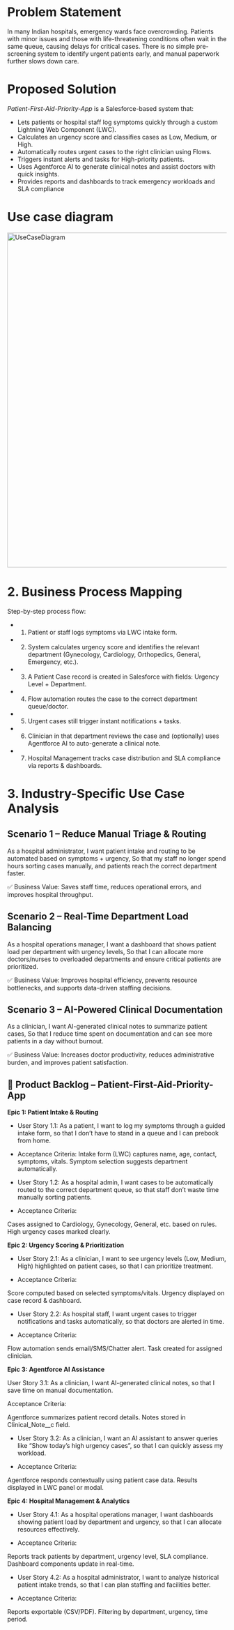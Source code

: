 
# Problem Statement
In many Indian hospitals, emergency wards face overcrowding. Patients with minor issues and those with life-threatening conditions often wait in the same queue, causing delays for critical cases.
There is no simple pre-screening system to identify urgent patients early, and manual paperwork further slows down care.
# Proposed Solution
*Patient-First-Aid-Priority-App* is a Salesforce-based system that:
-  Lets patients or hospital staff log symptoms quickly through a custom Lightning Web Component (LWC).
- Calculates an urgency score and classifies cases as Low, Medium, or High.
- Automatically routes urgent cases to the right clinician using Flows.
- Triggers instant alerts and tasks for High-priority patients.
- Uses Agentforce AI to generate clinical notes and assist doctors with quick insights.
- Provides reports and dashboards to track emergency workloads and SLA compliance
# Use case diagram
<img width="1024" height="768" alt="UseCaseDiagram" src="https://github.com/user-attachments/assets/5867932c-792b-4676-8972-8c0fee44de21" />

# 2. Business Process Mapping

Step-by-step process flow:

- 1) Patient or staff logs symptoms via LWC intake form.
- 2) System calculates urgency score and identifies the relevant department (Gynecology, Cardiology, Orthopedics, General, Emergency, etc.).
- 3.  A Patient Case record is created in Salesforce with fields: Urgency Level + Department.
- 4.  Flow automation routes the case to the correct department queue/doctor.
- 5.  Urgent cases still trigger instant notifications + tasks.
- 6.  Clinician in that department reviews the case and (optionally) uses Agentforce AI to auto-generate a clinical note.
- 7.  Hospital Management tracks case distribution and SLA compliance via reports & dashboards.

# 3. Industry-Specific Use Case Analysis

## Scenario 1 – Reduce Manual Triage & Routing

As a hospital administrator,
I want patient intake and routing to be automated based on symptoms + urgency,
So that my staff no longer spend hours sorting cases manually, and patients reach the correct department faster.

✅ Business Value: Saves staff time, reduces operational errors, and improves hospital throughput.
## Scenario 2 – Real-Time Department Load Balancing

As a hospital operations manager,
I want a dashboard that shows patient load per department with urgency levels,
So that I can allocate more doctors/nurses to overloaded departments and ensure critical patients are prioritized.

✅ Business Value: Improves hospital efficiency, prevents resource bottlenecks, and supports data-driven staffing decisions.
## Scenario 3 – AI-Powered Clinical Documentation

As a clinician,
I want AI-generated clinical notes to summarize patient cases,
So that I reduce time spent on documentation and can see more patients in a day without burnout.

✅ Business Value: Increases doctor productivity, reduces administrative burden, and improves patient satisfaction.

## 📌 Product Backlog – Patient-First-Aid-Priority-App
**Epic 1: Patient Intake & Routing**

* User Story 1.1:
As a patient, I want to log my symptoms through a guided intake form, so that I don’t have to stand in a queue and I can prebook from home.

* Acceptance Criteria:
Intake form (LWC) captures name, age, contact, symptoms, vitals.
Symptom selection suggests department automatically.

* User Story 1.2:
As a hospital admin, I want cases to be automatically routed to the correct department queue, so that staff don’t waste time manually sorting patients.

* Acceptance Criteria:

Cases assigned to Cardiology, Gynecology, General, etc. based on rules.
High urgency cases marked clearly.

**Epic 2: Urgency Scoring & Prioritization**

* User Story 2.1:
As a clinician, I want to see urgency levels (Low, Medium, High) highlighted on patient cases, so that I can prioritize treatment.

* Acceptance Criteria:

Score computed based on selected symptoms/vitals.
Urgency displayed on case record & dashboard.

* User Story 2.2:
As hospital staff, I want urgent cases to trigger notifications and tasks automatically, so that doctors are alerted in time.

* Acceptance Criteria:

Flow automation sends email/SMS/Chatter alert.
Task created for assigned clinician.

**Epic 3: Agentforce AI Assistance**

User Story 3.1:
As a clinician, I want AI-generated clinical notes, so that I save time on manual documentation.

Acceptance Criteria:

Agentforce summarizes patient record details.
Notes stored in Clinical_Note__c field.

* User Story 3.2:
As a clinician, I want an AI assistant to answer queries like “Show today’s high urgency cases”, so that I can quickly assess my workload.

* Acceptance Criteria:

Agentforce responds contextually using patient case data.
Results displayed in LWC panel or modal.

**Epic 4: Hospital Management & Analytics**

* User Story 4.1:
As a hospital operations manager, I want dashboards showing patient load by department and urgency, so that I can allocate resources effectively.

* Acceptance Criteria:

Reports track patients by department, urgency level, SLA compliance.
Dashboard components update in real-time.

* User Story 4.2:
As a hospital administrator, I want to analyze historical patient intake trends, so that I can plan staffing and facilities better.

* Acceptance Criteria:

Reports exportable (CSV/PDF).
Filtering by department, urgency, time period.
